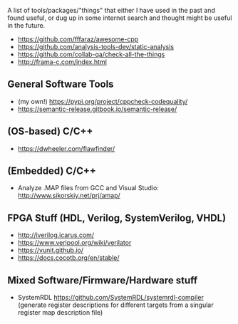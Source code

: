 

A list of tools/packages/"things" that either I have used in the past and found useful, or dug up in some internet search and thought might be useful in the future.


- https://github.com/fffaraz/awesome-cpp
- https://github.com/analysis-tools-dev/static-analysis
- https://github.com/collab-qa/check-all-the-things
- http://frama-c.com/index.html


## General Software Tools

- (my own!) https://pypi.org/project/cppcheck-codequality/
- https://semantic-release.gitbook.io/semantic-release/

## (OS-based) C/C++

- https://dwheeler.com/flawfinder/

## (Embedded) C/C++

- Analyze .MAP files from GCC and Visual Studio: http://www.sikorskiy.net/prj/amap/


## FPGA Stuff (HDL, Verilog, SystemVerilog, VHDL)

- http://iverilog.icarus.com/
- https://www.veripool.org/wiki/verilator
- https://vunit.github.io/
- https://docs.cocotb.org/en/stable/


## Mixed Software/Firmware/Hardware stuff

- SystemRDL https://github.com/SystemRDL/systemrdl-compiler (generate register descriptions for different targets from a singular register map description file)